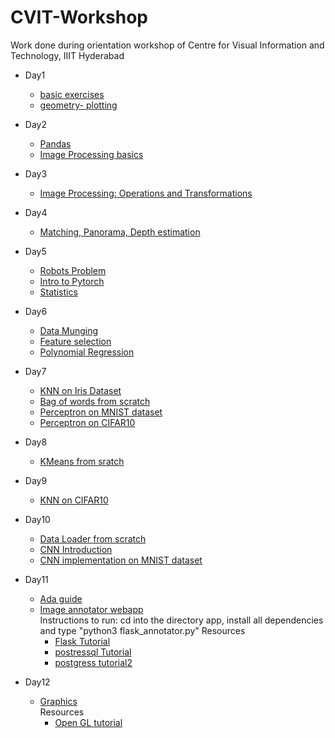 # CVIT-Workshop 

Work done during orientation workshop of Centre for Visual Information and Technology, IIIT Hyderabad

* Day1
  * [basic exercises](https://github.com/avani17101/CVIT-Workshop/blob/master/day1/basics_excercises.ipynb)
  * [geometry- plotting](https://github.com/avani17101/CVIT-Workshop/blob/master/day1/geometry_excercies.ipynb)
* Day2
  * [Pandas](https://github.com/avani17101/CVIT-Workshop/blob/master/day2/pandas.ipynb)
  * [Image Processing basics](https://github.com/avani17101/CVIT-Workshop/blob/master/day2/image_processing.ipynb)
* Day3
  * [Image Processing: Operations and Transformations](https://github.com/avani17101/CVIT-Workshop/blob/master/day3/Image_processing2.ipynb)
* Day4
  * [Matching, Panorama, Depth estimation](https://github.com/avani17101/CVIT-Workshop/blob/master/day4/day4.ipynb)
* Day5
  * [Robots Problem](https://github.com/avani17101/CVIT-Workshop/blob/master/day5/Robots_prob.ipynb)
  * [Intro to Pytorch](https://github.com/avani17101/CVIT-Workshop/blob/master/day5/notes/Intro_Pytorch.ipynb)
  * [Statistics](https://github.com/avani17101/CVIT-Workshop/blob/master/day5/notes/Intro%20to%20Stats.ipynb)
* Day6
  * [Data Munging](https://github.com/avani17101/CVIT-Workshop/blob/master/day6/Data_Munging.ipynb)
  * [Feature selection](https://github.com/avani17101/CVIT-Workshop/blob/master/day6/Features_Exercise.ipynb)
  * [Polynomial Regression](https://github.com/avani17101/CVIT-Workshop/blob/master/day6/Poly_regression.ipynb)
* Day7
  * [KNN on Iris Dataset](https://github.com/avani17101/CVIT-Workshop/blob/master/day7/KNN_Iris_data.ipynb)
  * [Bag of words from scratch](https://github.com/avani17101/CVIT-Workshop/blob/master/day7/BoW_Word2Vec_C.ipynb)
  * [Perceptron on MNIST dataset](https://github.com/avani17101/CVIT-Workshop/blob/master/day7/BoW_Word2Vec_C.ipynb)
  * [Perceptron on CIFAR10](https://github.com/avani17101/CVIT-Workshop/blob/master/day7/Perceptron_and_Tasks.ipynb)
 * Day8
   * [KMeans from sratch](https://github.com/avani17101/CVIT-Workshop/tree/master/day8/afternoon)
* Day9
   * [KNN on CIFAR10](https://github.com/avani17101/CVIT-Workshop/blob/master/day9/knn.ipynb)
* Day10
  * [Data Loader from scratch](https://github.com/avani17101/CVIT-Workshop/blob/master/day10/dataloader_scratch.ipynb)
  * [CNN Introduction](https://github.com/avani17101/CVIT-Workshop/blob/master/day10/notebook/CNN_basics.ipynb)
  * [CNN implementation on MNIST dataset](https://github.com/avani17101/CVIT-Workshop/blob/master/day10/my_cnn.ipynb) 
* Day11
  * [Ada guide](https://github.com/avani17101/CVIT-Workshop/tree/master/day11/Ada%20guide)
  * [Image annotator webapp](https://github.com/avani17101/CVIT-Workshop/tree/master/day11/webapp)<br>  Instructions to run: cd into the directory app, install all dependencies and type "python3 flask_annotator.py"
   Resources <br>
     * [Flask Tutorial](https://blog.miguelgrinberg.com/post/the-flask-mega-tutorial-part-i-hello-world)
     * [postressql Tutorial](https://www.digitalocean.com/community/tutorials/how-to-install-and-use-postgresql-on-ubuntu-18-04)
     * [postgress tutorial2](https://medium.com/coding-blocks/creating-user-database-and-adding-access-on-postgresql-8bfcd2f4a91e)
   
* Day12
   * [Graphics](https://github.com/avani17101/CVIT-Workshop/tree/master/day12/graphics-boilerplate) <br>
   Resources <br>
     * [Open GL tutorial](http://www.opengl-tutorial.org)
    

 
  
